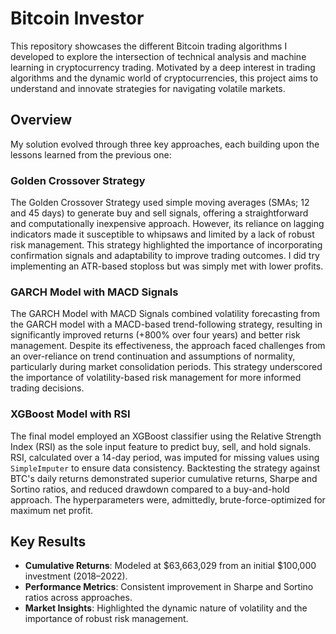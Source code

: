 # Bitcoin Investor

This repository showcases the different Bitcoin trading algorithms I developed to explore the intersection of technical analysis and machine learning in cryptocurrency trading. Motivated by a deep interest in trading algorithms and the dynamic world of cryptocurrencies, this project aims to understand and innovate strategies for navigating volatile markets.

## Overview
My solution evolved through three key approaches, each building upon the lessons learned from the previous one:

### Golden Crossover Strategy  
The Golden Crossover Strategy used simple moving averages (SMAs; 12 and 45 days) to generate buy and sell signals, offering a straightforward and computationally inexpensive approach. However, its reliance on lagging indicators made it susceptible to whipsaws and limited by a lack of robust risk management. This strategy highlighted the importance of incorporating confirmation signals and adaptability to improve trading outcomes. I did try implementing an ATR-based stoploss but was simply met with lower profits.

### GARCH Model with MACD Signals  
The GARCH Model with MACD Signals combined volatility forecasting from the GARCH model with a MACD-based trend-following strategy, resulting in significantly improved returns (+800% over four years) and better risk management. Despite its effectiveness, the approach faced challenges from an over-reliance on trend continuation and assumptions of normality, particularly during market consolidation periods. This strategy underscored the importance of volatility-based risk management for more informed trading decisions.

### XGBoost Model with RSI  
The final model employed an XGBoost classifier using the Relative Strength Index (RSI) as the sole input feature to predict buy, sell, and hold signals. RSI, calculated over a 14-day period, was imputed for missing values using `SimpleImputer` to ensure data consistency. Backtesting the strategy against BTC's daily returns demonstrated superior cumulative returns, Sharpe and Sortino ratios, and reduced drawdown compared to a buy-and-hold approach. The hyperparameters were, admittedly, brute-force-optimized for maximum net profit.

## Key Results
- **Cumulative Returns**: Modeled at $63,663,029 from an initial $100,000 investment (2018–2022).
- **Performance Metrics**: Consistent improvement in Sharpe and Sortino ratios across approaches.
- **Market Insights**: Highlighted the dynamic nature of volatility and the importance of robust risk management.
